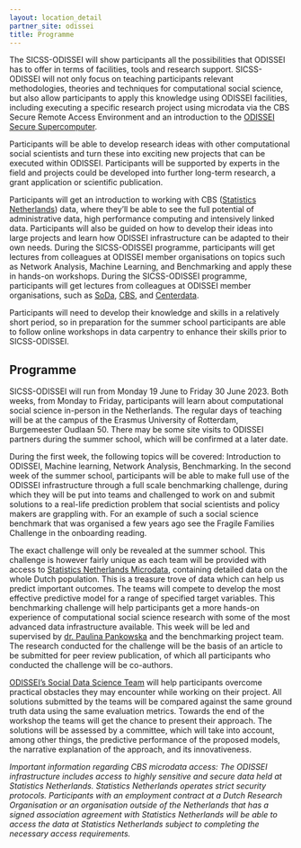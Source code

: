 ```yaml
---
layout: location_detail
partner_site: odissei
title: Programme
---
```


The SICSS-ODISSEI will show participants all the possibilities that ODISSEI has to offer in terms of facilities, tools and research support. SICSS-ODISSEI will not only focus on teaching participants relevant methodologies, theories and techniques for computational social science, but also allow participants to apply this knowledge using ODISSEI facilities, including executing a specific research project using microdata via the CBS Secure Remote Access Environment and an introduction to the [ODISSEI Secure Supercomputer](https://odissei-data.nl/en/using-the-odissei-secure-supercomputer-ossc/).

Participants will be able to develop research ideas with other computational social scientists and turn these into exciting new projects that can be executed within ODISSEI. Participants will be supported by experts in the field and projects could be developed into further long-term research, a grant application or scientific publication.

Participants will get an introduction to working with CBS ([Statistics Netherlands](https://www.cbs.nl/en-gb)) data, where they’ll be able to see the full potential of administrative data, high performance computing and intensively linked data. Participants will also be guided on how to develop their ideas into large projects and learn how ODISSEI infrastructure can be adapted to their own needs. During the SICSS-ODISSEI programme, participants will get lectures from colleagues at ODISSEI member organisations on topics such as Network Analysis, Machine Learning, and Benchmarking and apply these in hands-on workshops. During the SICSS-ODISSEI programme, participants will get lectures from colleagues at ODISSEI member organisations, such as [SoDa](https://odissei-data.nl/en/using-soda/), [CBS](https://www.cbs.nl/en-gb), and [Centerdata](https://www.centerdata.nl/en/).  

Participants will need to develop their knowledge and skills in a relatively short period, so in preparation for the summer school participants are able to follow online workshops in data carpentry to enhance their skills prior to SICSS-ODISSEI.

## Programme

SICSS-ODISSEI will run from Monday 19 June to Friday 30 June 2023. Both weeks, from Monday to Friday, participants will learn about computational social science in-person in the Netherlands. The regular days of teaching will be at the campus of the Erasmus University of Rotterdam, Burgemeester Oudlaan 50. There may be some site visits to ODISSEI partners during the summer school, which will be confirmed at a later date.

During the first week, the following topics will be covered: Introduction to ODISSEI, Machine learning, Network Analysis, Benchmarking. In the second week of the summer school, participants will be able to make full use of the ODISSEI infrastructure through a full scale benchmarking challenge, during which they will be put into teams and challenged to work on and submit solutions to a real-life prediction problem that social scientists and policy makers are grappling with. For an example of such a social science benchmark that was organised a few years ago see the Fragile Families Challenge in the onboarding reading.

The exact challenge will only be revealed at the summer school. This challenge is however fairly unique as each team will be provided with access to [Statistics Netherlands Microdata](https://www.cbs.nl/en-gb), containing detailed data on the whole Dutch population. This is a treasure trove of data which can help us predict important outcomes. The teams will compete to develop the most effective predictive model for a range of specified target variables. This benchmarking challenge will help participants get a more hands-on experience of computational social science research with some of the most advanced data infrastructure available. This week will be led and supervised by [dr. Paulina Pankowska](https://research.vu.nl/en/persons/paulina-karolina-pankowska) and the benchmarking project team. The research conducted for the challenge will be the basis of an article to be submitted for peer review publication, of which all participants who conducted the challenge will be co-authors.

[ODISSEI’s Social Data Science Team](https://odissei-data.nl/en/using-soda/) will help participants overcome practical obstacles they may encounter while working on their project. All solutions submitted by the teams will be compared against the same ground truth data using the same evaluation metrics. Towards the end of the workshop the teams will get the chance to present their approach. The solutions will be assessed by a committee, which will take into account, among other things, the predictive performance of the proposed models, the narrative explanation of the approach, and its innovativeness.

<i>Important information regarding CBS microdata access:
The ODISSEI infrastructure includes access to highly sensitive and secure data held at Statistics Netherlands. Statistics Netherlands operates strict security protocols. Participants with an employment contract at a Dutch Research Organisation or an organisation outside of the Netherlands that has a signed association agreement with Statistics Netherlands  will be able to access the data at Statistics Netherlands subject to completing the necessary access requirements.</i>
